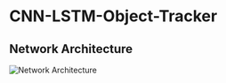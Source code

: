 # CNN-LSTM-Object-Tracker
## Network Architecture

![Network Architecture](https://github.com/raj-anadkat/goturn-tracker/assets/109377585/a2300f6e-4d18-46e8-92c8-214ce8fd1f9d)
